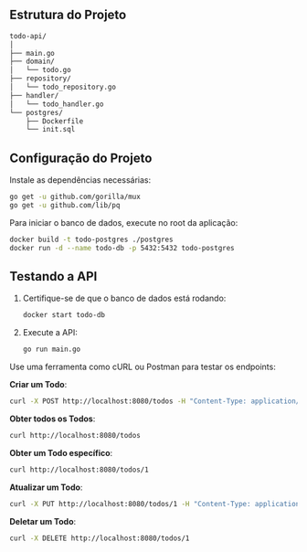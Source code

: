 ## Estrutura do Projeto


```bash
todo-api/
│
├── main.go
├── domain/
│   └── todo.go
├── repository/
│   └── todo_repository.go
├── handler/
│   └── todo_handler.go
└── postgres/
    ├── Dockerfile
    └── init.sql
```

## Configuração do Projeto

Instale as dependências necessárias:

```bash
go get -u github.com/gorilla/mux
go get -u github.com/lib/pq
```

Para iniciar o banco de dados, execute no root da aplicação:

```bash
docker build -t todo-postgres ./postgres
docker run -d --name todo-db -p 5432:5432 todo-postgres
```

## Testando a API

1. Certifique-se de que o banco de dados está rodando:

   ```bash
   docker start todo-db
   ```

2. Execute a API:

   ```bash
   go run main.go
   ```

Use uma ferramenta como cURL ou Postman para testar os endpoints:

**Criar um Todo**:

```bash
curl -X POST http://localhost:8080/todos -H "Content-Type: application/json" -d '{"title":"Learn Go","description":"Study Go programming"}'
```

**Obter todos os Todos**:

```bash
curl http://localhost:8080/todos
```

**Obter um Todo específico**:

```bash
curl http://localhost:8080/todos/1
```

**Atualizar um Todo**:

```bash
curl -X PUT http://localhost:8080/todos/1 -H "Content-Type: application/json" -d '{"title":"Learn Go","description":"Study Go programming","completed":true}'
```

**Deletar um Todo**:

```bash
curl -X DELETE http://localhost:8080/todos/1
```

